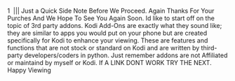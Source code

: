 1 
||| 
Just a Quick Side Note Before We Proceed.  Again Thanks For Your Purches And We Hope To See You Again Soon.  Id like to start off on the topic of 3rd party addons.  Kodi Add-Ons are exactly what they sound like; they are similar to apps you would put on your phone but are created specifically for Kodi to enhance your viewing. These are features and functions that are not stock or standard on Kodi and are written by third-party developers/coders in python.  Just remember addons are not Affiliated or maintaind by myself or Kodi.  If A LINK DONT WORK TRY THE NEXT.   Happy Viewing 
